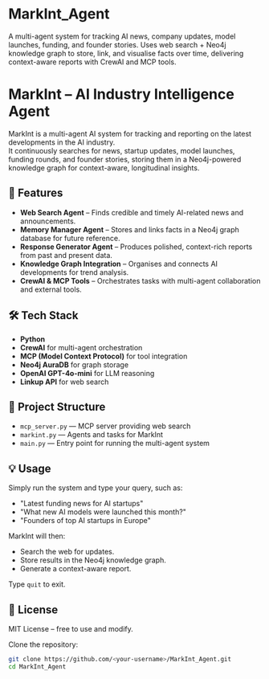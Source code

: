 # MarkInt_Agent
A multi-agent system for tracking AI news, company updates, model launches, funding, and founder stories. Uses web search + Neo4j knowledge graph to store, link, and visualise facts over time, delivering context-aware reports with CrewAI and MCP tools.


# MarkInt – AI Industry Intelligence Agent

MarkInt is a multi-agent AI system for tracking and reporting on the latest developments in the AI industry.  
It continuously searches for news, startup updates, model launches, funding rounds, and founder stories, storing them in a Neo4j-powered knowledge graph for context-aware, longitudinal insights.

## 🚀 Features
- **Web Search Agent** – Finds credible and timely AI-related news and announcements.  
- **Memory Manager Agent** – Stores and links facts in a Neo4j graph database for future reference.  
- **Response Generator Agent** – Produces polished, context-rich reports from past and present data.  
- **Knowledge Graph Integration** – Organises and connects AI developments for trend analysis.  
- **CrewAI & MCP Tools** – Orchestrates tasks with multi-agent collaboration and external tools.

## 🛠 Tech Stack
- **Python**  
- **CrewAI** for multi-agent orchestration  
- **MCP (Model Context Protocol)** for tool integration  
- **Neo4j AuraDB** for graph storage  
- **OpenAI GPT-4o-mini** for LLM reasoning  
- **Linkup API** for web search

## 📂 Project Structure
- `mcp_server.py` — MCP server providing web search  
- `markint.py` — Agents and tasks for MarkInt  
- `main.py` — Entry point for running the multi-agent system  

## 💡 Usage

Simply run the system and type your query, such as:

- "Latest funding news for AI startups"  
- "What new AI models were launched this month?"  
- "Founders of top AI startups in Europe"

MarkInt will then:

- Search the web for updates.  
- Store results in the Neo4j knowledge graph.  
- Generate a context-aware report.

Type `quit` to exit.

## 📜 License

MIT License – free to use and modify.

Clone the repository:  
   ```bash
   git clone https://github.com/<your-username>/MarkInt_Agent.git
   cd MarkInt_Agent
   

